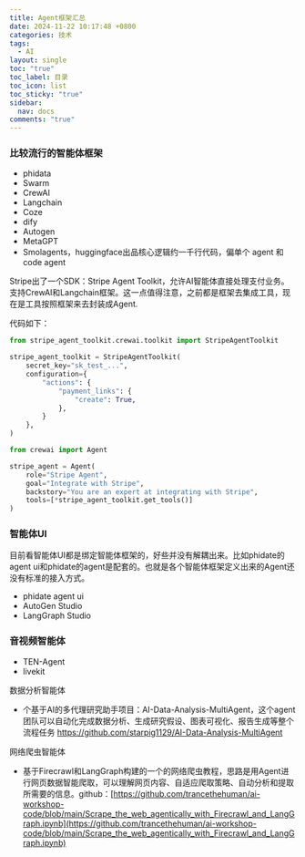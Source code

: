 ```yaml
---
title: Agent框架汇总
date: 2024-11-22 10:17:48 +0800
categories: 技术
tags:
  - AI
layout: single
toc: "true"
toc_label: 目录
toc_icon: list
toc_sticky: "true"
sidebar:
  nav: docs
comments: "true"
---
```

 ### 比较流行的智能体框架

- phidata
- Swarm
- CrewAI
- Langchain
- Coze
- dify 
- Autogen
- MetaGPT
- Smolagents，huggingface出品核心逻辑约一千行代码，偏单个 agent 和 code agent

Stripe出了一个SDK：Stripe Agent Toolkit，允许AI智能体直接处理支付业务。支持CrewAI和Langchain框架。这一点值得注意，之前都是框架去集成工具，现在是工具按照框架来去封装成Agent.

代码如下：

``` python
from stripe_agent_toolkit.crewai.toolkit import StripeAgentToolkit

stripe_agent_toolkit = StripeAgentToolkit(
    secret_key="sk_test_...",
    configuration={
        "actions": {
            "payment_links": {
                "create": True,
            },
        }
    },
)

from crewai import Agent

stripe_agent = Agent(
    role="Stripe Agent",
    goal="Integrate with Stripe",
    backstory="You are an expert at integrating with Stripe",
    tools=[*stripe_agent_toolkit.get_tools()]
)
```

### 智能体UI 
目前看智能体UI都是绑定智能体框架的，好些并没有解耦出来。比如phidate的agent ui和phidate的agent是配套的。也就是各个智能体框架定义出来的Agent还没有标准的接入方式。

- phidate agent ui
- AutoGen Studio
- LangGraph Studio

### 音视频智能体

- TEN-Agent
- livekit

数据分析智能体
- 个基于AI的多代理研究助手项目：AI-Data-Analysis-MultiAgent，这个agent团队可以自动化完成数据分析、生成研究假设、图表可视化、报告生成等整个流程任务 https://github.com/starpig1129/AI-Data-Analysis-MultiAgent


网络爬虫智能体
- 基于Firecrawl和LangGraph构建的一个的网络爬虫教程，思路是用Agent进行网页数据智能爬取，可以理解网页内容、自适应爬取策略、自动分析和提取所需要的信息。github：[https://github.com/trancethehuman/ai-workshop-code/blob/main/Scrape_the_web_agentically_with_Firecrawl_and_LangGraph.ipynb](https://github.com/trancethehuman/ai-workshop-code/blob/main/Scrape_the_web_agentically_with_Firecrawl_and_LangGraph.ipynb)
